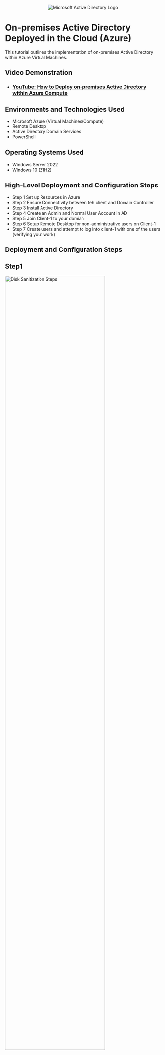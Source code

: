 <p align="center">
<img src="https://i.imgur.com/pU5A58S.png" alt="Microsoft Active Directory Logo"/>
</p>

<h1>On-premises Active Directory Deployed in the Cloud (Azure)</h1>
This tutorial outlines the implementation of on-premises Active Directory within Azure Virtual Machines.<br />


<h2>Video Demonstration</h2>

- ### [YouTube: How to Deploy on-premises Active Directory within Azure Compute](https://www.youtube.com)

<h2>Environments and Technologies Used</h2>

- Microsoft Azure (Virtual Machines/Compute)
- Remote Desktop
- Active Directory Domain Services
- PowerShell

<h2>Operating Systems Used </h2>

- Windows Server 2022
- Windows 10 (21H2)

<h2>High-Level Deployment and Configuration Steps</h2>

- Step 1 Set up Resources in Azure
- Step 2 Ensure Connectivity between teh client and Domain Controller
- Step 3 Install Active Directory
- Step 4 Create an Admin and Normal User Account in AD
- Step 5 Join Client-1 to your domian
- Step 6 Setup Remote Desktop for non-administrative users on Client-1
- Step 7 Create users and attempt to log into client-1 with one of the users (verifying your work)

<h2>Deployment and Configuration Steps</h2>

<h2>Step1</h2>
<p>
<img src="https://i.imgur.com/DJmEXEB.png" height="80%" width="80%" alt="Disk Sanitization Steps"/>
</p>
<p>
First, create the domain controller VM(Windows Server 2022) named "DC-1". Next, set the DC-1's NIC Private IP address to static. Now, Create the Client VM(Windows10) named "Client-1". Make sure to use the same resource group and Vnet that you created in the step before this one. Now, Ensure that both VMs are in teh same Vnet(this can be done by checking the topology with Network Watcher. 
</p>
<br />

<h2>Step2</h2>
<p>
<img src="https://i.imgur.com/DJmEXEB.png" height="80%" width="80%" alt="Disk Sanitization Steps"/>
</p>
<p>
First, login to Client-1 with Remote Desktop and ping DC-1's private IP address using the command prompt ping -t<ip address> (perpetual ping). Next, login to the DC-1 and enable ICMPv4 in the local windows firewall. Lastly, check back at Client-1 to see the ping succeed.
</p>
<br />

<h2>Step3</h2>
<p>
<img src="https://i.imgur.com/DJmEXEB.png" height="80%" width="80%" alt="Disk Sanitization Steps"/>
</p>
<p>
First, login to DC-1 and install Active Directory Domain Services. Next, promote as a DC: Setup a new forest as "mydomain.com"(arbritrary). Lastly, restart and then log back into DC-1 as user: "mydomain.com\labuser.
</p>
<br />

<h2>Step4</h2>
<p>
<img src="https://i.imgur.com/DJmEXEB.png" height="80%" width="80%" alt="Disk Sanitization Steps"/>
</p>
<p>
First, Create an Organizational Unit(OU) called "_EMPLOYEES" in the Active Directory Users and Computers(ADUC). Next, create a new OU named "_ADMINS". Now, create a new employee named "Jane Doe" (same password) with the username of "jane_admin". Next, add "jane_admin" to the "Domain Admins" Securtiy Group. After, close the Remote Desktop connection to DC-1 and log back in as "mydomain.com\jane_admin". User jane_admin is your admin account from now on.
</p>
<br />

<h2>Step5</h2>
<p>
<img src="https://i.imgur.com/DJmEXEB.png" height="80%" width="80%" alt="Disk Sanitization Steps"/>
</p>
<p>
First, from the Azure Portal, set Client-1's DNS settings to the DC's Private IP address, restart Client-1 from the azure portal. Login to Client-1 using Remote Desktop as the original local admin(labuser) and join it to the domain (causes computer to restart). Next, login to the Domain Controller (Remote Desktop) and verify Client-1 shows up in Active Directory Users and Computers (ADUC) inside the "Computers" container on the root of the domain. Lastly, create a new OU named "_CLIENTS" and drag Client-1 into the new OU.
</p>
<br />

<h2>Step6</h2>
<p>
<img src="https://i.imgur.com/DJmEXEB.png" height="80%" width="80%" alt="Disk Sanitization Steps"/>
</p>
<p>
First, log into Client-1 as mydomain.com\jane_admin and open system properties. Click "Remote Desktop". Allow "domain users" access to remote desktop. This allows for normal, non-administrative users to be able to log into Client-1. Mimicing a situation such as a public library, or any similar situation. 
</p>
<br />

<h2>Step7 Verify Success</h2>
<p>
<img src="https://i.imgur.com/DJmEXEB.png" height="80%" width="80%" alt="Disk Sanitization Steps"/>
</p>
<p>
First, login to DC-1 as Jane_admin, open PowerShell_ISE as an administrator. Next, create a new File and paste the contents of the sript into it (). Then, run the script and obserce the accounts being created. Lastly, attempt to log into Client-1 with one of the accounts (take not of the passowrd in the script). If you are able to log in you have successfully deployed Active Directory and created users.
